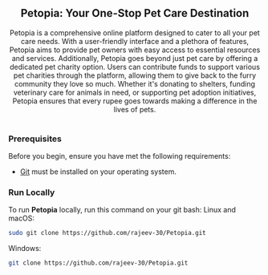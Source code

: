 <div align="center">

  <br />
  <br />
  <h2 align="center">Petopia: Your One-Stop Pet Care Destination</h2>
  Petopia is a comprehensive online platform designed to cater to all your pet care needs. With a user-friendly interface and a plethora of features, Petopia aims to provide pet owners with easy access to essential resources and services. Additionally, Petopia goes beyond just pet care by offering a dedicated pet charity option. Users can contribute funds to support various pet charities through the platform, allowing them to give back to the furry community they love so much. Whether it's donating to shelters, funding veterinary care for animals in need, or supporting pet adoption initiatives, Petopia ensures that every rupee goes towards making a difference in the lives of pets.
</div>
<br />

### Prerequisites
Before you begin, ensure you have met the following requirements:
* [Git](https://git-scm.com/downloads "Download Git") must be installed on your operating system.
### Run Locally
To run **Petopia** locally, run this command on your git bash:
Linux and macOS:
```bash
sudo git clone https://github.com/rajeev-30/Petopia.git
```
Windows:
```bash
git clone https://github.com/rajeev-30/Petopia.git
```

